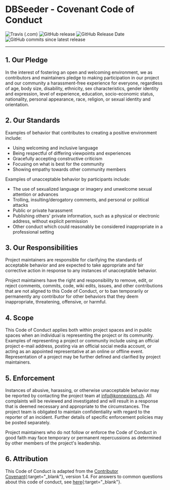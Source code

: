 # DBSeeder - Covenant Code of Conduct

![Travis (.com)](https://img.shields.io/travis/com/KonnexionsGmbH/db_seeder.svg?branch=master)
![GitHub release](https://img.shields.io/github/release/KonnexionsGmbH/db_seeder.svg)
![GitHub Release Date](https://img.shields.io/github/release-date/KonnexionsGmbH/db_seeder.svg)
![GitHub commits since latest release](https://img.shields.io/github/commits-since/KonnexionsGmbH/db_seeder/3.0.6.svg)

----

## 1. Our Pledge

In the interest of fostering an open and welcoming environment, we as contributors and maintainers pledge to making participation in our project and our community a harassment-free experience for everyone, regardless of age, body size, disability, ethnicity, sex characteristics, gender identity and expression, level of experience, education, socio-economic status, nationality, personal appearance, race, religion, or sexual identity and orientation.

## 2. Our Standards

Examples of behavior that contributes to creating a positive environment include:

* Using welcoming and inclusive language
* Being respectful of differing viewpoints and experiences
* Gracefully accepting constructive criticism
* Focusing on what is best for the community
* Showing empathy towards other community members

Examples of unacceptable behavior by participants include:

* The use of sexualized language or imagery and unwelcome sexual attention or  advances
* Trolling, insulting/derogatory comments, and personal or political attacks
* Public or private harassment
* Publishing others' private information, such as a physical or electronic address, without explicit permission
* Other conduct which could reasonably be considered inappropriate in a professional setting

## 3. Our Responsibilities

Project maintainers are responsible for clarifying the standards of acceptable behavior and are expected to take appropriate and fair corrective action in response to any instances of unacceptable behavior.

Project maintainers have the right and responsibility to remove, edit, or reject comments, commits, code, wiki edits, issues, and other contributions that are not aligned to this Code of Conduct, or to ban temporarily or permanently any contributor for other behaviors that they deem inappropriate, threatening, offensive, or harmful.

## 4. Scope

This Code of Conduct applies both within project spaces and in public spaces when an individual is representing the project or its community. 
Examples of representing a project or community include using an official project e-mail address, posting via an official social media account, or acting as an appointed representative at an online or offline event. 
Representation of a project may be further defined and clarified by project maintainers.

## 5. Enforcement

Instances of abusive, harassing, or otherwise unacceptable behavior may be reported by contacting the project team at info@konnexions.ch. 
All complaints will be reviewed and investigated and will result in a response that is deemed necessary and appropriate to the circumstances. 
The project team is obligated to maintain confidentiality with regard to the reporter of an incident.
Further details of specific enforcement policies may be posted separately.

Project maintainers who do not follow or enforce the Code of Conduct in good faith may face temporary or permanent repercussions as determined by other members of the project's leadership.

## 6. Attribution

This Code of Conduct is adapted from the [Contributor Covenant](https://www.contributor-covenant.org/version/1/4/code-of-conduct.html){:target="_blank"}, version 1.4.
For answers to common questions about this code of conduct, see [here](https://www.contributor-covenant.org/faq){:target="_blank"}.

